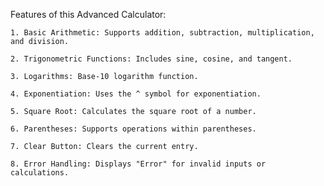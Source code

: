 Features of this Advanced Calculator:

    1. Basic Arithmetic: Supports addition, subtraction, multiplication, and division.

    2. Trigonometric Functions: Includes sine, cosine, and tangent.

    3. Logarithms: Base-10 logarithm function.

    4. Exponentiation: Uses the ^ symbol for exponentiation.

    5. Square Root: Calculates the square root of a number.

    6. Parentheses: Supports operations within parentheses.

    7. Clear Button: Clears the current entry.

    8. Error Handling: Displays "Error" for invalid inputs or calculations.